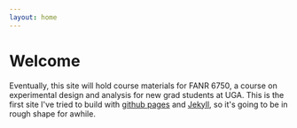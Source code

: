 ```yaml
---
layout: home
---
```


# Welcome

Eventually, this site will hold course materials for FANR 6750, a course on experimental design and analysis for new grad students at UGA. This is the first site I've tried to build with [github pages](https://pages.github.com/) and [Jekyll](https://jekyllrb.com/), so it's going to be in rough shape for awhile. 
